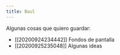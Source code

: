 ```yaml
---
title: Baul
---
```


Algunas cosas que quiero guardar:

* [[20200924234442]] Fondos de pantalla
* [[20200925235048]] Algunas ideas